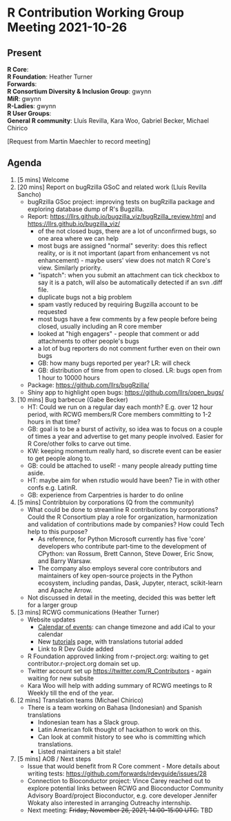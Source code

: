 # R Contribution Working Group Meeting 2021-10-26

## Present

**R Core**:       
**R Foundation**: Heather Turner   
**Forwards**:   
**R Consortium Diversity & Inclusion Group**: gwynn    
**MiR**: gwynn   
**R-Ladies**: gwynn   
**R User Groups**:    
**General R community**: Lluís Revilla, Kara Woo, Gabriel Becker, Michael Chirico   

[Request from Martin Maechler to record meeting]

## Agenda

1. [5 mins] Welcome
2. [20 mins] Report on bugRzilla GSoC and related work (Lluís Revilla Sancho)
    - bugRzilla GSoc project: improving tests on bugRzilla package and exploring database dump of R's Bugzilla.
    - Report: https://llrs.github.io/bugzilla_viz/bugRzilla_review.html and https://llrs.github.io/bugzilla_viz/
        - of the not closed bugs, there are a lot of unconfirmed bugs, so one area where we can help
        - most bugs are assigned "normal" severity: does this reflect reality, or is it not important (apart from enhancement vs not enhancement) - maybe users' view does not match R Core's view. Similarly priority.
        - "ispatch": when you submit an attachment can tick checkbox to say it is a patch, will also be automatically detected if an svn .diff file.
        - duplicate bugs not a big problem
        - spam vastly reduced by requiring Bugzilla account to be requested
        - most bugs have a few comments by a few people before being closed, usually including an R core member
        - looked at "high engagers" - people that comment or add attachments to other people's bugs
        - a lot of bug reporters do not comment further even on their own bugs
        - GB: how many bugs reported per year? LR: will check
        - GB: distribution of time from open to closed. LR: bugs open from 1 hour to 10000 hours
    - Package: https://github.com/llrs/bugRzilla/
    - Shiny app to highlight open bugs: https://github.com/llrs/open_bugs/
3. [10 mins] Bug barbecue (Gabe Becker)
    - HT: Could we run on a regular day each month? E.g. over 12 hour period, with RCWG members/R Core members committing to 1-2 hours in that time?
    - GB: goal is to be a burst of activity, so idea was to focus on a couple of times a year and advertise to get many people involved. Easier for R Core/other folks to carve out time.
    - KW: keeping momentum really hard, so discrete event can be easier to get people along to.
    - GB: could be attached to useR! - many people already putting time aside.
    - HT: maybe aim for when rstudio would have been? Tie in with other confs e.g. LatinR.
    - GB: experience from Carpentries is harder to do online
4. [5 mins] Contribtuion by corporations (Q from the community)
    - What could be done to streamline R contributions by corporations? Could the R Consortium play a role for organization, harmonization and validation of contributions made by companies? How could Tech help to this purpose?
        - As reference, for Python Microsoft currently has five 'core' developers who contribute part-time to the development of CPython: van Rossum, Brett Cannon, Steve Dower, Eric Snow, and Barry Warsaw.
        - The company also employs several core contributors and maintainers of key open-source projects in the Python ecosystem, including pandas, Dask, Jupyter, nteract, scikit-learn and Apache Arrow.
    - Not discussed in detail in the meeting, decided this was better left for a larger group
5. [3 mins] RCWG communications (Heather Turner)
    - Website updates
        - [Calendar of events](https://forwards.github.io/rcontribution/events): can change timezone and add iCal to your calendar
        - New [tutorials](https://forwards.github.io/rcontribution/tutorials) page, with translations tutorial added
        - Link to R Dev Guide added
    - R Foundation approved linking from r-project.org: waiting to get contributor.r-project.org domain set up.
    - Twitter account set up https://twitter.com/R_Contributors - again waiting for new subsite
    - Kara Woo will help with adding summary of RCWG meetings to R Weekly till the end of the year.
6. [2 mins] Translation teams (Michael Chirico)
    - There is a team working on Bahasa (Indonesian) and Spanish translations 
        - Indonesian team has a Slack group.
        - Latin American folk thought of hackathon to work on this.
        - Can look at commit history to see who is committing which translations.
        - Listed maintainers a bit stale!
7. [5 mins] AOB / Next steps
    - Issue that would benefit from R Core comment - More details about writing tests:  https://github.com/forwards/rdevguide/issues/28
    - Connection to Bioconductor project: Vince Carey reached out to explore potential links between RCWG and Bioconductor Community Advisory Board/project Bioconductor, e.g. core developer Jennifer Wokaty also interested in arranging Outreachy internship.
    - Next meeting: ~~Friday, November 26, 2021, 14:00-15:00 UTC.~~ TBD

